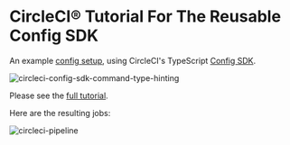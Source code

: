 # CircleCI® Tutorial For The Reusable Config SDK

An example [config setup](.circleci/), using CircleCI's TypeScript [Config SDK](https://circleci.com/docs/circleci-config-sdk).

![circleci-config-sdk-command-type-hinting](https://user-images.githubusercontent.com/4063887/192191169-6301cc08-cbc7-4f27-bcd9-ffc9a6eea8c3.gif)

Please see the [full tutorial](https://getlocalci.com/circleci-config-sdk-tutorial).

Here are the resulting jobs:

![circleci-pipeline](https://user-images.githubusercontent.com/4063887/194399168-de6cd8cf-d8ab-4b0b-8b71-60a0bd70b628.jpeg)
